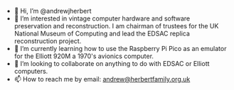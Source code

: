 - 👋 Hi, I’m @andrewjherbert
- 👀 I’m interested in vintage computer hardware and software preservation and reconstruction.  I am chairman of trustees for the UK National Museum of Computing and lead the EDSAC replica reconstruction project.
- 🌱 I’m currently learning how to use the Raspberry Pi Pico as an emulator for the Elliott 920M a 1970's avionics computer.
- 💞️ I’m looking to collaborate on anything to do with EDSAC or Elliott computers.
- 📫 How to reach me by email: andrew@herbertfamily.org.uk

<!---
andrewjherbert/andrewjherbert is a ✨ special ✨ repository because its `README.md` (this file) appears on your GitHub profile.
You can click the Preview link to take a look at your changes.
--->

